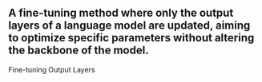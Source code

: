 A fine-tuning method where only the output layers of a language model are updated, aiming to optimize specific parameters without altering the backbone of the model.
---
Fine-tuning Output Layers
